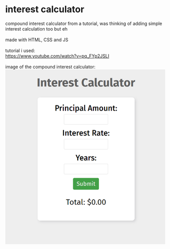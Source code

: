 # interest calculator

compound interest calculator from a tutorial, was thinking of adding simple interest calculation too but eh
</br>
</br>
made with HTML, CSS and JS
</br>
</br>
tutorial i used:
</br>
<https://www.youtube.com/watch?v=pq_FYp2JSLI>
</br>
</br>
image of the compound interest calculator:
</br>
![image](./__project_image__/image.png)
